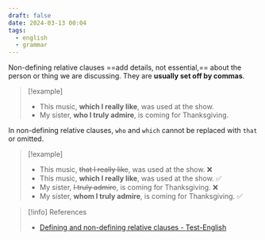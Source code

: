 ```yaml
---
draft: false
date: 2024-03-13 00:04
tags:
  - english
  - grammar
---
```


Non-defining relative clauses ==add details, not essential,== about the person or thing we are discussing. They are **usually set off by commas**.

>[!example]
>- This music, **which I really like**, was used at the show.
>- My sister, **who I truly admire**, is coming for Thanksgiving. 

In non-defining relative clauses, `who` and `which` cannot be replaced with `that` or omitted.

>[!example]
>- This music, ~~that I really like~~, was used at the show. ❌
>- This music, **which I really like**, was used at the show. ✅
>- My sister, ~~I truly admire~~, is coming for Thanksgiving. ❌
>- My sister, **whom I truly admire**, is coming for Thanksgiving. ✅


> [!info] References
> - [Defining and non-defining relative clauses - Test-English](https://test-english.com/grammar-points/b1/defining-and-non-defining-relative-clauses/)
